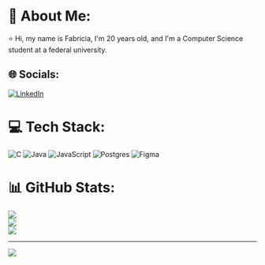 # 💫 About Me:
⭐️ Hi, my name is Fabricia, I'm 20 years old, and I'm a Computer Science student at a federal university.<br>


## 🌐 Socials:
[![LinkedIn](https://img.shields.io/badge/LinkedIn-%230077B5.svg?logo=linkedin&logoColor=white)](https://linkedin.com/in/in/fabricia-silva-machado-0a401a256) 

# 💻 Tech Stack:
![C](https://img.shields.io/badge/c-%2300599C.svg?style=flat&logo=c&logoColor=white) ![Java](https://img.shields.io/badge/java-%23ED8B00.svg?style=flat&logo=java&logoColor=white) ![JavaScript](https://img.shields.io/badge/javascript-%23323330.svg?style=flat&logo=javascript&logoColor=%23F7DF1E) ![Postgres](https://img.shields.io/badge/postgres-%23316192.svg?style=flat&logo=postgresql&logoColor=white) 	![Figma](https://img.shields.io/badge/figma-%23F24E1E.svg?style=flat&logo=figma&logoColor=white)
# 📊 GitHub Stats:
![](https://github-readme-stats.vercel.app/api?username=fabriciamach&theme=dark&hide_border=false&include_all_commits=false&count_private=true)<br/>
![](https://github-readme-streak-stats.herokuapp.com/?user=fabriciamach&theme=dark&hide_border=false)<br/>
![](https://github-readme-stats.vercel.app/api/top-langs/?username=fabriciamach&theme=dark&hide_border=false&include_all_commits=True&count_private=true&layout=compact)

---
[![](https://visitcount.itsvg.in/api?id=fabriciamach&icon=7&color=4)](https://visitcount.itsvg.in)

<!-- Proudly created with GPRM ( https://gprm.itsvg.in ) -->
